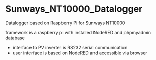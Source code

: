 # Sunways_NT10000_Datalogger
Datalogger based on Raspberry Pi for Sunways NT10000

framework is a raspberry pi with installed NodeRED and phpmyadmin database
- interface to PV inverter is RS232 serial communication
- user interface is based on NodeRED and accessible via browser
